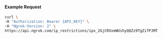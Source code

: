 
#### Example Request
```bash
curl \
-H "Authorization: Bearer {API_KEY}" \
-H "Ngrok-Version: 2" \
https://api.ngrok.com/ip_restrictions/ipx_2GjCRXxmWUshyQQZz9TgZifPJMT

